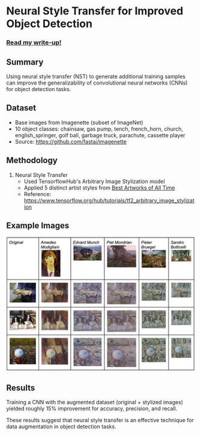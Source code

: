 
# Neural Style Transfer for Improved Object Detection

### [Read my write-up!](https://docs.google.com/document/d/1hd2KBQsvwObmYqkbwON-0IAmROAVXkK0nj-tWbZXeGk/edit?usp=sharing)

## Summary
Using neural style transfer (NST) to generate additional training samples can improve the generalizability of convolutional neural networks (CNNs) for object detection tasks.

## Dataset
- Base images from Imagenette (subset of ImageNet)
- 10 object classes: chainsaw, gas pump, tench, french_horn, church, english_springer, golf ball, garbage truck, parachute, cassette player
- Source: https://github.com/fastai/imagenette

## Methodology
1. Neural Style Transfer
   - Used TensorflowHub's Arbitrary Image Stylization model
   - Applied 5 distinct artist styles from [Best Artworks of All Time](https://www.kaggle.com/datasets/ikarus777/best-artworks-of-all-time/data)
   - Reference: https://www.tensorflow.org/hub/tutorials/tf2_arbitrary_image_stylization

## Example Images
![image info](NST-example.png)

## Results
Training a CNN with the augmented dataset (original + stylized images) yielded roughly 15% improvement for accuracy, precision, and recall.

These results suggest that neural style transfer is an effective technique for data augmentation in object detection tasks.
